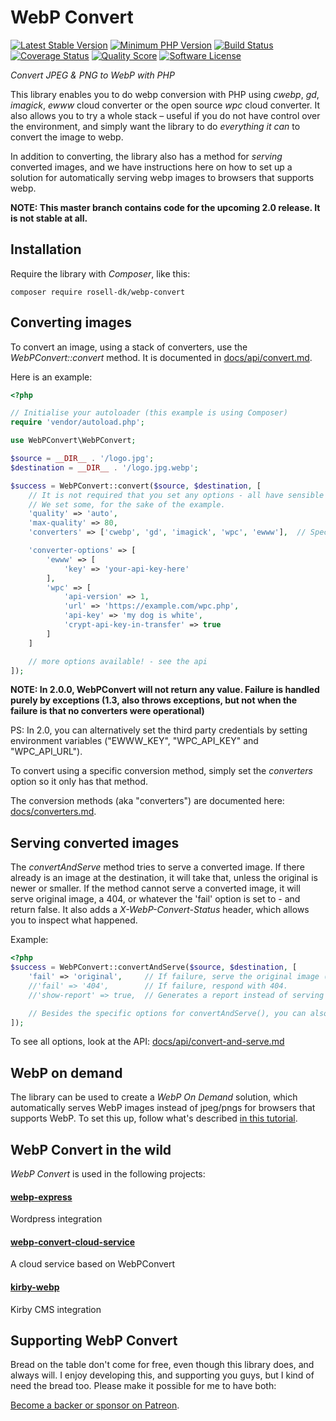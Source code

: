 # WebP Convert

[![Latest Stable Version](https://img.shields.io/packagist/v/rosell-dk/webp-convert.svg?style=flat-square)](https://packagist.org/packages/rosell-dk/webp-convert)
[![Minimum PHP Version](https://img.shields.io/badge/php-%3E%3D%205.6-8892BF.svg?style=flat-square)](https://php.net)
[![Build Status](https://travis-ci.org/rosell-dk/webp-convert.png?branch=master)](https://travis-ci.org/rosell-dk/webp-convert)
[![Coverage Status](https://img.shields.io/scrutinizer/coverage/g/rosell-dk/webp-convert.svg?style=flat-square)](https://scrutinizer-ci.com/g/rosell-dk/webp-convert/code-structure/master)
[![Quality Score](https://img.shields.io/scrutinizer/g/rosell-dk/webp-convert.svg?style=flat-square)](https://scrutinizer-ci.com/g/rosell-dk/webp-convert/)
[![Software License](https://img.shields.io/badge/license-MIT-brightgreen.svg?style=flat-square)](https://github.com/rosell-dk/webp-convert/blob/master/LICENSE)

*Convert JPEG & PNG to WebP with PHP*

This library enables you to do webp conversion with PHP using *cwebp*, *gd*, *imagick*, *ewww* cloud converter or the open source *wpc* cloud converter. It also allows you to try a whole stack &ndash; useful if you do not have control over the environment, and simply want the library to do *everything it can* to convert the image to webp.

In addition to converting, the library also has a method for *serving* converted images, and we have instructions here on how to set up a solution for automatically serving webp images to browsers that supports webp.

**NOTE: This master branch contains code for the upcoming 2.0 release. It is not stable at all.**


## Installation
Require the library with *Composer*, like this:

```text
composer require rosell-dk/webp-convert
```

## Converting images
To convert an image, using a stack of converters, use the *WebPConvert::convert* method. It is documented in [docs/api/convert.md](https://github.com/rosell-dk/webp-convert/blob/master/docs/api/convert.md).

Here is an example:

```php
<?php

// Initialise your autoloader (this example is using Composer)
require 'vendor/autoload.php';

use WebPConvert\WebPConvert;

$source = __DIR__ . '/logo.jpg';
$destination = __DIR__ . '/logo.jpg.webp';

$success = WebPConvert::convert($source, $destination, [
    // It is not required that you set any options - all have sensible defaults.
    // We set some, for the sake of the example.
    'quality' => 'auto',
    'max-quality' => 80,
    'converters' => ['cwebp', 'gd', 'imagick', 'wpc', 'ewww'],  // Specify conversion methods to use, and their order

    'converter-options' => [
        'ewww' => [
            'key' => 'your-api-key-here'
        ],
        'wpc' => [
            'api-version' => 1,
            'url' => 'https://example.com/wpc.php',
            'api-key' => 'my dog is white',
            'crypt-api-key-in-transfer' => true
        ]
    ]

    // more options available! - see the api
]);
```

**NOTE: In 2.0.0, WebPConvert will not return any value. Failure is handled purely by exceptions (1.3, also throws exceptions, but not when the failure is that no converters were operational)**

PS: In 2.0, you can alternatively set the third party credentials by setting environment variables ("EWWW_KEY", "WPC_API_KEY" and "WPC_API_URL").


To convert using a specific conversion method, simply set the *converters* option so it only has that method.

The conversion methods (aka "converters") are documented here:   [docs/converters.md](https://github.com/rosell-dk/webp-convert/blob/master/docs/converters.md).


## Serving converted images
The *convertAndServe* method tries to serve a converted image. If there already is an image at the destination, it will take that, unless the original is newer or smaller. If the method cannot serve a converted image, it will serve original image, a 404, or whatever the 'fail' option is set to - and return false. It also adds a *X-WebP-Convert-Status* header, which allows you to inspect what happened.

Example:
```php
<?php
$success = WebPConvert::convertAndServe($source, $destination, [
    'fail' => 'original',     // If failure, serve the original image (source).
    //'fail' => '404',        // If failure, respond with 404.
    //'show-report' => true,  // Generates a report instead of serving an image

    // Besides the specific options for convertAndServe(), you can also use the options for convert()
]);
```
To see all options, look at the API: [docs/api/convert-and-serve.md](https://github.com/rosell-dk/webp-convert/blob/master/docs/api/convert-and-serve.md)


## WebP on demand
The library can be used to create a *WebP On Demand* solution, which automatically serves WebP images instead of jpeg/pngs for browsers that supports WebP. To set this up, follow what's described  [in this tutorial](https://github.com/rosell-dk/webp-convert/blob/master/docs/webp-on-demand/webp-on-demand.md).


## WebP Convert in the wild
*WebP Convert* is used in the following projects:


#### [webp-express](https://github.com/rosell-dk/webp-express)
Wordpress integration

#### [webp-convert-cloud-service](https://github.com/rosell-dk/webp-convert-cloud-service)
A cloud service based on WebPConvert

#### [kirby-webp](https://github.com/S1SYPHOS/kirby-webp)
Kirby CMS integration

## Supporting WebP Convert
Bread on the table don't come for free, even though this library does, and always will. I enjoy developing this, and supporting you guys, but I kind of need the bread too. Please make it possible for me to have both:

[Become a backer or sponsor on Patreon](https://www.patreon.com/rosell).
